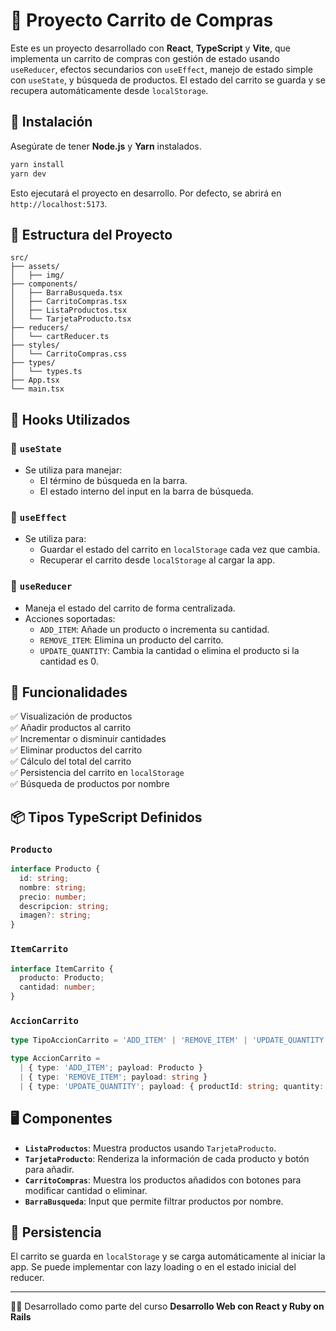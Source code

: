 # 🛒 Proyecto Carrito de Compras

Este es un proyecto desarrollado con **React**, **TypeScript** y **Vite**, que implementa un carrito de compras con gestión de estado usando `useReducer`, efectos secundarios con `useEffect`, manejo de estado simple con `useState`, y búsqueda de productos. El estado del carrito se guarda y se recupera automáticamente desde `localStorage`.

## 🚀 Instalación

Asegúrate de tener **Node.js** y **Yarn** instalados.

```bash
yarn install
yarn dev
```

Esto ejecutará el proyecto en desarrollo. Por defecto, se abrirá en `http://localhost:5173`.

## 🧩 Estructura del Proyecto

```
src/
├── assets/
│   ├── img/
├── components/
│   ├── BarraBusqueda.tsx
│   ├── CarritoCompras.tsx
│   ├── ListaProductos.tsx
│   └── TarjetaProducto.tsx
├── reducers/
│   └── cartReducer.ts
├── styles/
│   └── CarritoCompras.css
├── types/
│   └── types.ts
├── App.tsx
└── main.tsx
```

## 🧠 Hooks Utilizados

### 🧷 `useState`
- Se utiliza para manejar:
    - El término de búsqueda en la barra.
    - El estado interno del input en la barra de búsqueda.

### 🔁 `useEffect`
- Se utiliza para:
    - Guardar el estado del carrito en `localStorage` cada vez que cambia.
    - Recuperar el carrito desde `localStorage` al cargar la app.

### 🔄 `useReducer`
- Maneja el estado del carrito de forma centralizada.
- Acciones soportadas:
    - `ADD_ITEM`: Añade un producto o incrementa su cantidad.
    - `REMOVE_ITEM`: Elimina un producto del carrito.
    - `UPDATE_QUANTITY`: Cambia la cantidad o elimina el producto si la cantidad es 0.

## 🧪 Funcionalidades

✅ Visualización de productos  
✅ Añadir productos al carrito  
✅ Incrementar o disminuir cantidades  
✅ Eliminar productos del carrito  
✅ Cálculo del total del carrito  
✅ Persistencia del carrito en `localStorage`  
✅ Búsqueda de productos por nombre

## 📦 Tipos TypeScript Definidos

### `Producto`
```ts
interface Producto {
  id: string;
  nombre: string;
  precio: number;
  descripcion: string;
  imagen?: string;
}
```

### `ItemCarrito`
```ts
interface ItemCarrito {
  producto: Producto;
  cantidad: number;
}
```

### `AccionCarrito`
```ts
type TipoAccionCarrito = 'ADD_ITEM' | 'REMOVE_ITEM' | 'UPDATE_QUANTITY';

type AccionCarrito =
  | { type: 'ADD_ITEM'; payload: Producto }
  | { type: 'REMOVE_ITEM'; payload: string }
  | { type: 'UPDATE_QUANTITY'; payload: { productId: string; quantity: number } };
```

## 🖥️ Componentes

- **`ListaProductos`**: Muestra productos usando `TarjetaProducto`.
- **`TarjetaProducto`**: Renderiza la información de cada producto y botón para añadir.
- **`CarritoCompras`**: Muestra los productos añadidos con botones para modificar cantidad o eliminar.
- **`BarraBusqueda`**: Input que permite filtrar productos por nombre.

## 💾 Persistencia

El carrito se guarda en `localStorage` y se carga automáticamente al iniciar la app. Se puede implementar con lazy loading o en el estado inicial del reducer.

---

👨‍💻 Desarrollado como parte del curso **Desarrollo Web con React y Ruby on Rails**
